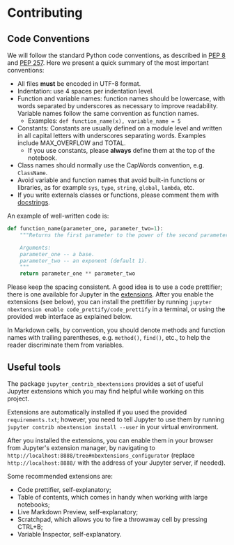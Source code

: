 # Contributing

## Code Conventions

We will follow the standard Python code conventions, as described in [PEP 8](https://www.python.org/dev/peps/pep-0008/) 
and [PEP 257](https://www.python.org/dev/peps/pep-0257/).
Here we present a quick summary of the most important conventions:

- All files **must** be encoded in UTF-8 format.
- Indentation: use 4 spaces per indentation level.
- Function and variable names: 
function names should be lowercase, with words separated by underscores as necessary to improve readability.
Variable names follow the same convention as function names.
  - Examples: ```def function_name(x), variable_name = 5```
- Constants: Constants are usually defined on a module level and written in all capital letters with 
underscores separating words. Examples include MAX_OVERFLOW and TOTAL.
  - If you use constants, please **always** define them at the top of the notebook.
- Class names should normally use the CapWords convention, e.g. `ClassName`.
- Avoid variable and function names that avoid built-in functions or libraries, as for example `sys`, `type`, `string`, 
`global`, `lambda`, etc.
- If you write externals classes or functions, please comment them with [docstrings](https://www.python.org/dev/peps/pep-0257/).

An example of well-written code is:
```python
def function_name(parameter_one, parameter_two=1):
    """Returns the first parameter to the power of the second parameter.

    Arguments:
    parameter_one -- a base.
    parameter_two -- an exponent (default 1).
    """
    return parameter_one ** parameter_two
```


Please keep the spacing consistent. A good idea is to use a code prettifier; 
there is one available for Jupyter in the [extensions](jupyter_contrib_nbextensions). 
After you enable the extensions (see below), you can install the prettifier by running
```jupyter nbextension enable code_prettify/code_prettify``` in a terminal, or using
the provided web interface as explained below.

In Markdown cells, by convention, you should denote methods and function names with trailing
parentheses, e.g. `method()`, `find()`, etc., to help the reader discriminate them from variables.

## Useful tools

The package `jupyter_contrib_nbextensions` provides a set of useful Jupyter extensions
which you may find helpful while working on this project.

Extensions are automatically installed if you used the provided `requirements.txt`;
however, you need to tell Jupyter to use them by running 
`jupyter contrib nbextension install --user`
in your virtual environment.


After you installed the extensions, you can enable them in your browser from 
Jupyter's extension manager, by navigating to ```http://localhost:8888/tree#nbextensions_configurator```
(replace ```http://localhost:8888/``` with the address of your Jupyter server, if needed).

Some recommended extensions are:
- Code prettifier, self-explanatory;
- Table of contents, which comes in handy when working with large notebooks;
- Live Markdown Preview, self-explanatory;
- Scratchpad, which allows you to fire a throwaway cell by pressing CTRL+B;
- Variable Inspector, self-explanatory.

